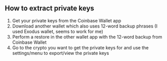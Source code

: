 ## How to extract private keys
1. Get your private keys from the Coinbase Wallet app
2. Download another wallet which also uses 12-word backup phrases (I used Exodus wallet, seems to work for me)
3. Perform a restore in the other wallet app with the 12-word backup from Coinbase Wallet
4. Go to the crypto you want to get the private keys for and use the settings/menu to export/view the private keys

